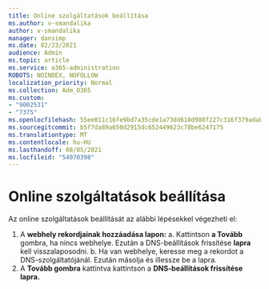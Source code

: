 ```yaml
---
title: Online szolgáltatások beállítása
ms.author: v-smandalika
author: v-smandalika
manager: dansimp
ms.date: 02/23/2021
audience: Admin
ms.topic: article
ms.service: o365-administration
ROBOTS: NOINDEX, NOFOLLOW
localization_priority: Normal
ms.collection: Adm_O365
ms.custom:
- "9002531"
- "7375"
ms.openlocfilehash: 55ee011c16fe9bd7a35cde1a73dd610d988f227c316f379adab0483973ab903d
ms.sourcegitcommit: b5f7da89a650d2915dc652449623c78be6247175
ms.translationtype: MT
ms.contentlocale: hu-HU
ms.lasthandoff: 08/05/2021
ms.locfileid: "54070398"
---
```

# <a name="set-up-online-services"></a>Online szolgáltatások beállítása

Az online szolgáltatások beállítását az alábbi lépésekkel végezheti el:

1. A **webhely rekordjainak hozzáadása lapon:** a. Kattintson **a Tovább** gombra, ha nincs webhelye. Ezután a DNS-beállítások frissítése **lapra** kell visszalaposodni.
    b. Ha van webhelye, keresse meg a rekordot a DNS-szolgáltatójánál. Ezután másolja és illessze be a lapra.
2. A **Tovább gombra** kattintva kattintson a **DNS-beállítások frissítése lapra.**